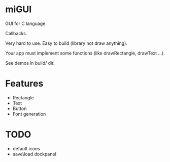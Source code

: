 # miGUI

GUI for C language.

Callbacks.

Very hard to use. Easy to build (library not draw anything).

Your app must implement some functions (like drawRectangle, drawText ...).

See demos in build/ dir.

# Features

* Rectangle
* Text
* Button
* Font generation

# TODO

* default icons
* save\load dockpanel


